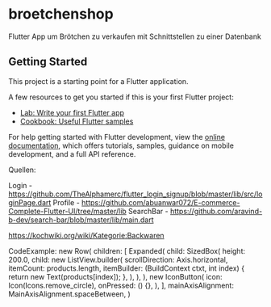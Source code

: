 # broetchenshop

Flutter App um Brötchen zu verkaufen mit Schnittstellen zu einer Datenbank

## Getting Started

This project is a starting point for a Flutter application.

A few resources to get you started if this is your first Flutter project:

- [Lab: Write your first Flutter app](https://docs.flutter.dev/get-started/codelab)
- [Cookbook: Useful Flutter samples](https://docs.flutter.dev/cookbook)

For help getting started with Flutter development, view the
[online documentation](https://docs.flutter.dev/), which offers tutorials,
samples, guidance on mobile development, and a full API reference.

Quellen:

Login - https://github.com/TheAlphamerc/flutter_login_signup/blob/master/lib/src/loginPage.dart
Profile - https://github.com/abuanwar072/E-commerce-Complete-Flutter-UI/tree/master/lib
SearchBar - https://github.com/aravind-b-dev/search-bar/blob/master/lib/main.dart

https://kochwiki.org/wiki/Kategorie:Backwaren



CodeExample:
    new Row(
        children: <Widget>[
        Expanded(
            child: SizedBox(
                height: 200.0,
                child: new ListView.builder(
                scrollDirection: Axis.horizontal,
                itemCount: products.length,
                itemBuilder: (BuildContext ctxt, int index) {
                return new Text(products[index]);
                },
            ),
        ),
    ),
    new IconButton(
        icon: Icon(Icons.remove_circle),
        onPressed: () {},
            ),
        ],
        mainAxisAlignment: MainAxisAlignment.spaceBetween,
    )
